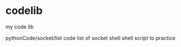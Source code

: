 codelib
=======

my code lib


pythonCode/socket/list		code list of socket 
shell						shell script to practice	
